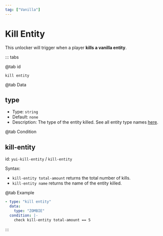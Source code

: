 ```yaml
---
tag: ["Vanilla"]
---
```


# Kill Entity

This unlocker will trigger when a player **kills a vanilla entity**.

::: tabs

@tab id

`kill entity`

@tab Data

## type <Badge text="Required" type="tip" />

- Type: `string`
- Default: `none`
- Description: The type of the entity killed. See all entity type names [here](https://hub.spigotmc.org/javadocs/bukkit/org/bukkit/entity/EntityType.html).

@tab Condition

## kill-entity

id: `yui-kill-entity` / `kill-entity`

Syntax:
- `kill-entity total-amount` returns the total number of kills.
- `kill-entity name` returns the name of the entity killed.

@tab Example

```yaml
- type: "kill entity"
  data:
    type: "ZOMBIE"
  condition: |-
    check kill-entity total-amount == 5
```

::: 